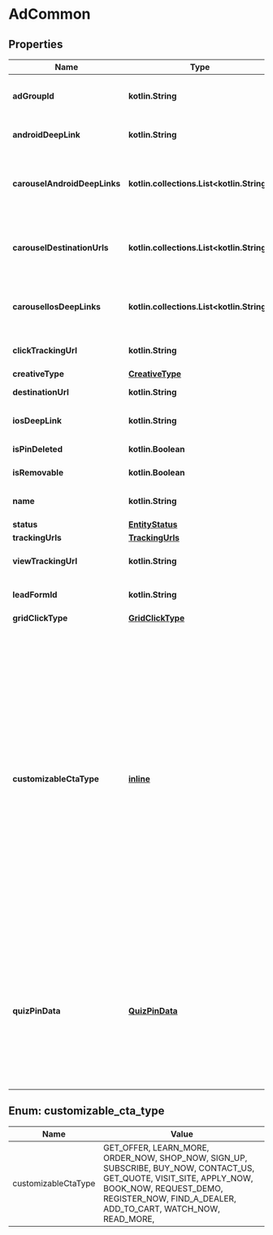 
# AdCommon

## Properties
| Name | Type | Description | Notes |
| ------------ | ------------- | ------------- | ------------- |
| **adGroupId** | **kotlin.String** | ID of the ad group that contains the ad. |  [optional] |
| **androidDeepLink** | **kotlin.String** | Deep link URL for Android devices. |  [optional] |
| **carouselAndroidDeepLinks** | **kotlin.collections.List&lt;kotlin.String&gt;** | Comma-separated deep links for the carousel pin on Android. |  [optional] |
| **carouselDestinationUrls** | **kotlin.collections.List&lt;kotlin.String&gt;** | Comma-separated destination URLs for the carousel pin to promote. |  [optional] |
| **carouselIosDeepLinks** | **kotlin.collections.List&lt;kotlin.String&gt;** | Comma-separated deep links for the carousel pin on iOS. |  [optional] |
| **clickTrackingUrl** | **kotlin.String** | Tracking url for the ad clicks. |  [optional] |
| **creativeType** | [**CreativeType**](CreativeType.md) |  |  [optional] |
| **destinationUrl** | **kotlin.String** | Destination URL. |  [optional] |
| **iosDeepLink** | **kotlin.String** | Deep link URL for iOS devices. |  [optional] |
| **isPinDeleted** | **kotlin.Boolean** | Is original pin deleted? |  [optional] |
| **isRemovable** | **kotlin.Boolean** | Is pin repinnable? |  [optional] |
| **name** | **kotlin.String** | Name of the ad - 255 chars max. |  [optional] |
| **status** | [**EntityStatus**](EntityStatus.md) |  |  [optional] |
| **trackingUrls** | [**TrackingUrls**](TrackingUrls.md) |  |  [optional] |
| **viewTrackingUrl** | **kotlin.String** | Tracking URL for ad impressions. |  [optional] |
| **leadFormId** | **kotlin.String** | Lead form ID for lead ad generation. |  [optional] |
| **gridClickType** | [**GridClickType**](GridClickType.md) |  |  [optional] |
| **customizableCtaType** | [**inline**](#CustomizableCtaType) | Select a call to action (CTA) to display below your ad. Available only for ads with direct links enabled. CTA options for consideration and conversion campaigns are LEARN_MORE, SHOP_NOW, BOOK_NOW, SIGN_UP, VISIT_SITE, BUY_NOW, GET_OFFER, ORDER_NOW, ADD_TO_CART (for conversion campaigns with add to cart conversion events only) |  [optional] |
| **quizPinData** | [**QuizPinData**](QuizPinData.md) | Before creating a quiz ad, you must create an organic Pin using POST/Create Pin for each result in the quiz. Quiz ads cannot be saved by a Pinner. Quiz ad results can be saved. |  [optional] |


<a id="CustomizableCtaType"></a>
## Enum: customizable_cta_type
| Name | Value |
| ---- | ----- |
| customizableCtaType | GET_OFFER, LEARN_MORE, ORDER_NOW, SHOP_NOW, SIGN_UP, SUBSCRIBE, BUY_NOW, CONTACT_US, GET_QUOTE, VISIT_SITE, APPLY_NOW, BOOK_NOW, REQUEST_DEMO, REGISTER_NOW, FIND_A_DEALER, ADD_TO_CART, WATCH_NOW, READ_MORE,  |




